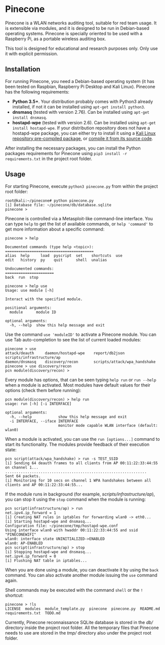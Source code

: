 # Pinecone
Pinecone is a WLAN networks auditing tool, suitable for red team usage. It is extensible via modules, and it is designed to be run in Debian-based operating systems. Pinecone is specially oriented to be used with a Raspberry Pi, as a portable wireless auditing box.

This tool is designed for educational and research purposes only. Only use it with explicit permission.

## Installation
For running Pinecone, you need a Debian-based operating system (it has been tested on Raspbian, Raspberry Pi Desktop and Kali Linux). Pinecone has the following requirements:
* **Python 3.5+**. Your distribution probably comes with Python3 already installed, if not it can be installed using `apt-get install python3`.
* **dnsmasq** (tested with version 2.76). Can be installed using `apt-get install dnsmasq`.
* **hostapd-wpe** (tested with version 2.6). Can be installed using `apt-get install hostapd-wpe`. If your distribution repository does not have a hostapd-wpe package, you can either try to install it using a [Kali Linux repository pre-compiled package](https://http.kali.org/pool/main/h/hostapd-wpe), or [compile it from its source code](https://github.com/aircrack-ng/aircrack-ng/tree/master/patches/wpe/hostapd-wpe).

After installing the necessary packages, you can install the Python packages requirements for Pinecone using `pip3 install -r requirements.txt` in the project root folder.

## Usage
For starting Pinecone, execute `python3 pinecone.py` from within the project root folder:
```
root@kali:~/pinecone# python pinecone.py 
[i] Database file: ~/pinecone/db/database.sqlite
pinecone > 
```

Pinecone is controlled via a Metasploit-like command-line interface. You can type `help` to get the list of available commands, or `help 'command'` to get more information about a specific command:
```
pinecone > help

Documented commands (type help <topic>):
========================================
alias  help     load  pyscript  set    shortcuts  use
edit   history  py    quit      shell  unalias  

Undocumented commands:
======================
back  run  stop

pinecone > help use
Usage: use module [-h]

Interact with the specified module.

positional arguments:
  module      module ID

optional arguments:
  -h, --help  show this help message and exit
```

Use the command `use 'moduleID'` to activate a Pinecone module. You can use Tab auto-completion to see the list of current loaded modules:
```
pinecone > use 
attack/deauth     daemon/hostapd-wpe    report/db2json                  scripts/infrastructure/ap  
daemon/dnsmasq    discovery/recon       scripts/attack/wpa_handshake
pinecone > use discovery/recon 
pcn module(discovery/recon) > 
```

Every module has options, that can be seen typing `help run` or `run --help` when a module is activated. Most modules have default values for their options (check them before running):
```
pcn module(discovery/recon) > help run
usage: run [-h] [-i INTERFACE]

optional arguments:
  -h, --help            show this help message and exit
  -i INTERFACE, --iface INTERFACE
                        monitor mode capable WLAN interface (default: wlan0)
```

When a module is activated, you can use the `run [options...]` command to start its functionality. The modules provide feedback of their execution state:
```
pcn script(attack/wpa_handshake) > run -s TEST_SSID
[i] Sending 64 deauth frames to all clients from AP 00:11:22:33:44:55 on channel 1...
................................................................
Sent 64 packets.
[i] Monitoring for 10 secs on channel 1 WPA handshakes between all clients and AP 00:11:22:33:44:55...
```

If the module runs in background (for example, *scripts/infrastructure/ap*), you can stop it using the `stop` command when the module is running:
```
pcn script(infrastructure/ap) > run
net.ipv4.ip_forward = 1
[i] Creating NAT rules in iptables for forwarding wlan0 -> eth0...
[i] Starting hostapd-wpe and dnsmasq...
Configuration file: ~/pinecone/tmp/hostapd-wpe.conf
Using interface wlan0 with hwaddr 00:11:22:33:44:55 and ssid "PINECONEWIFI"
wlan0: interface state UNINITIALIZED->ENABLED
wlan0: AP-ENABLED 
pcn script(infrastructure/ap) > stop
[i] Stopping hostapd-wpe and dnsmasq...
net.ipv4.ip_forward = 0
[i] Flushing NAT table in iptables...
```

When you are done using a module, you can deactivate it by using the `back` command. You can also activate another module issuing the `use` command again.

Shell commands may be executed with the command `shell` or the `!` shortcut:
```
pinecone > !ls
LICENSE  modules  module_template.py  pinecone  pinecone.py  README.md  requirements.txt  TODO.md
```

Currently, Pinecone reconnaissance SQLite database is stored in the *db/* directory inside the project root folder. All the temporary files that Pinecone needs to use are stored in the *tmp/* directory also under the project root folder.